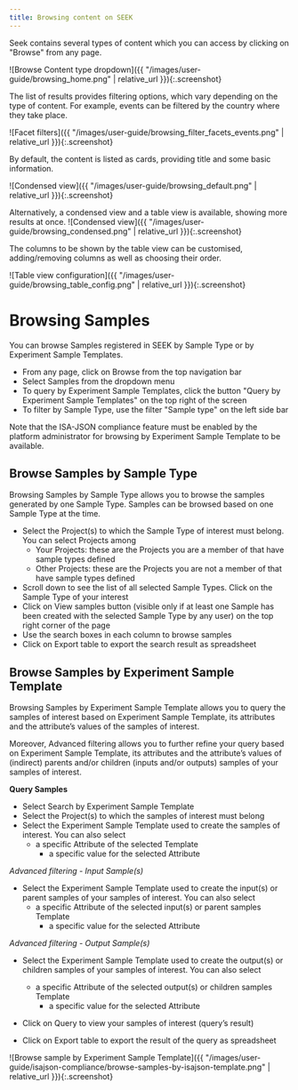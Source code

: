 ```yaml
---
title: Browsing content on SEEK
---
```



Seek contains several types of content which you can access by clicking on "Browse" from any page.

![Browse Content type dropdown]({{ "/images/user-guide/browsing_home.png" | relative_url }}){:.screenshot}

The list of results provides filtering options, which vary depending on the type of content. For example, events can be filtered by the country where they take place.

![Facet filters]({{ "/images/user-guide/browsing_filter_facets_events.png" | relative_url }}){:.screenshot}

By default, the content is listed as cards, providing title and some basic information.

![Condensed view]({{ "/images/user-guide/browsing_default.png" | relative_url }}){:.screenshot}


Alternatively, a condensed view and a table view is available, showing more results at once.
![Condensed view]({{ "/images/user-guide/browsing_condensed.png" | relative_url }}){:.screenshot}

The columns to be shown by the table view can be customised, adding/removing columns as well as choosing their order.

![Table view configuration]({{ "/images/user-guide/browsing_table_config.png" | relative_url }}){:.screenshot}

# Browsing Samples
You can browse Samples registered in SEEK by Sample Type or by Experiment Sample Templates.
* From any page, click on Browse from the top navigation bar
* Select Samples from the dropdown menu
* To query by Experiment Sample Templates, click the button "Query by Experiment Sample Templates" on the top right of the screen
* To filter by Sample Type, use the filter "Sample type" on the left side bar

<div class="alert alert-info">
Note that the ISA-JSON compliance feature must be enabled by the platform administrator for browsing by Experiment
Sample Template to be available.
</div>

## Browse Samples by Sample Type
Browsing Samples by Sample Type allows you to browse the samples generated by one Sample Type. Samples can be browsed based on one Sample Type at the time.
* Select the Project(s) to which the Sample Type of interest must belong. You can select Projects among
  * Your Projects: these are the Projects you are a member of that have sample types defined
  * Other Projects: these are the Projects you are not a member of that have sample types defined
* Scroll down to see the list of all selected Sample Types. Click on the Sample Type of your interest
* Click on View samples button (visible only if at least one Sample has been created with the selected Sample Type by any user) on the top right corner of the page
* Use the search boxes in each column to browse samples
* Click on Export table to export the search result as spreadsheet

## Browse Samples by Experiment Sample Template
Browsing Samples by Experiment Sample Template allows you to query the samples of interest based on Experiment Sample Template, its attributes and the attribute’s values of the samples of interest.

Moreover, Advanced filtering allows you to further refine your query based on Experiment Sample Template, its attributes and the attribute’s values of (indirect) parents and/or children (inputs and/or outputs) samples of your samples of interest.

**Query Samples**
* Select Search by Experiment Sample Template
* Select the Project(s) to which the samples of interest must belong
* Select the Experiment Sample Template used to create the samples of interest. You can also select
  * a specific Attribute of the selected Template
    * a specific value for the selected Attribute

*Advanced filtering - Input Sample(s)*
* Select the Experiment Sample Template used to create the input(s) or parent samples of your samples of interest. You can also select
  * a specific Attribute of the selected input(s) or parent samples Template
    * a specific value for the selected Attribute

*Advanced filtering - Output Sample(s)*
* Select the Experiment Sample Template used to create the output(s) or children samples of your samples of interest. You can also select
  * a specific Attribute of the selected output(s) or children samples Template
    * a specific value for the selected Attribute

* Click on Query to view your samples of interest (query’s result)
* Click on Export table to export the result of the query as spreadsheet

![Browse sample by Experiment Sample Template]({{ "/images/user-guide/isajson-compliance/browse-samples-by-isajson-template.png" | relative_url }}){:.screenshot}
